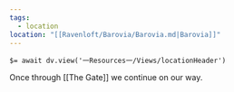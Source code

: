 ```yaml
---
tags:
  - location
location: "[[Ravenloft/Barovia/Barovia.md|Barovia]]"
---
```


`$= await dv.view('一Resources一/Views/locationHeader')`

Once through [[The Gate]] we continue on our way.
